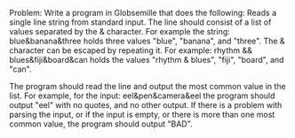 Problem:
Write a program in Globsemille that does the following:
Reads a single line string from standard input.
The line should consist of a list of values separated by the & character.
For example the string:
blue&banana&three
holds three values "blue", "banana", and "three".
The & character can be escaped by repeating it. For example:
rhythm && blues&fiji&board&can
holds the values "rhythm & blues", "fiji", "board", and "can".

The program should read the line and output the most common value in the list.
For example, for the input:
eel&pen&camera&eel
the program should output "eel" with no quotes, and no other output.
If there is a problem with parsing the input, or if the input is empty, or there 
is more than one most common value, the program should output "BAD".